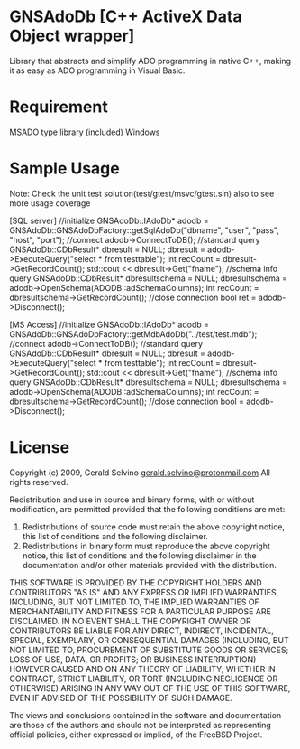 GNSAdoDb [C++ ActiveX Data Object wrapper]
==========================================
Library that abstracts and simplify ADO programming in native C++,
making it as easy as ADO programming in Visual Basic.

Requirement
===============================
MSADO type library (included)
Windows

Sample Usage
===============================
Note: Check the unit test solution(test/gtest/msvc/gtest.sln) also to see more usage coverage

[SQL server]
//initialize
GNSAdoDb::IAdoDb* adodb = GNSAdoDb::GNSAdoDbFactory::getSqlAdoDb("dbname", "user", "pass", "host", "port");
//connect
adodb->ConnectToDB();
//standard query
GNSAdoDb::CDbResult* dbresult = NULL;
dbresult = adodb->ExecuteQuery("select * from testtable");
int recCount = dbresult->GetRecordCount();
std::cout << dbresult->Get("fname");
//schema info query
GNSAdoDb::CDbResult* dbresultschema = NULL;
dbresultschema = adodb->OpenSchema(ADODB::adSchemaColumns);
int recCount = dbresultschema->GetRecordCount();
//close connection
bool ret = adodb->Disconnect();

[MS Access]
//initialize
GNSAdoDb::IAdoDb* adodb = GNSAdoDb::GNSAdoDbFactory::getMdbAdoDb("../test/test.mdb");
//connect
adodb->ConnectToDB();
//standard query
GNSAdoDb::CDbResult* dbresult = NULL;
dbresult = adodb->ExecuteQuery("select * from testtable");
int recCount = dbresult->GetRecordCount();
std::cout << dbresult->Get("fname");
//schema info query
GNSAdoDb::CDbResult* dbresultschema = NULL;
dbresultschema = adodb->OpenSchema(ADODB::adSchemaColumns);
int recCount = dbresultschema->GetRecordCount();
//close connection
bool = adodb->Disconnect();

License
===============================
Copyright (c) 2009, Gerald Selvino <gerald.selvino@protonmail.com>
All rights reserved.

Redistribution and use in source and binary forms, with or without
modification, are permitted provided that the following conditions are met: 

1. Redistributions of source code must retain the above copyright notice, this
   list of conditions and the following disclaimer. 
2. Redistributions in binary form must reproduce the above copyright notice,
   this list of conditions and the following disclaimer in the documentation
   and/or other materials provided with the distribution. 

THIS SOFTWARE IS PROVIDED BY THE COPYRIGHT HOLDERS AND CONTRIBUTORS "AS IS" AND
ANY EXPRESS OR IMPLIED WARRANTIES, INCLUDING, BUT NOT LIMITED TO, THE IMPLIED
WARRANTIES OF MERCHANTABILITY AND FITNESS FOR A PARTICULAR PURPOSE ARE
DISCLAIMED. IN NO EVENT SHALL THE COPYRIGHT OWNER OR CONTRIBUTORS BE LIABLE FOR
ANY DIRECT, INDIRECT, INCIDENTAL, SPECIAL, EXEMPLARY, OR CONSEQUENTIAL DAMAGES
(INCLUDING, BUT NOT LIMITED TO, PROCUREMENT OF SUBSTITUTE GOODS OR SERVICES;
LOSS OF USE, DATA, OR PROFITS; OR BUSINESS INTERRUPTION) HOWEVER CAUSED AND
ON ANY THEORY OF LIABILITY, WHETHER IN CONTRACT, STRICT LIABILITY, OR TORT
(INCLUDING NEGLIGENCE OR OTHERWISE) ARISING IN ANY WAY OUT OF THE USE OF THIS
SOFTWARE, EVEN IF ADVISED OF THE POSSIBILITY OF SUCH DAMAGE.

The views and conclusions contained in the software and documentation are those
of the authors and should not be interpreted as representing official policies, 
either expressed or implied, of the FreeBSD Project.
